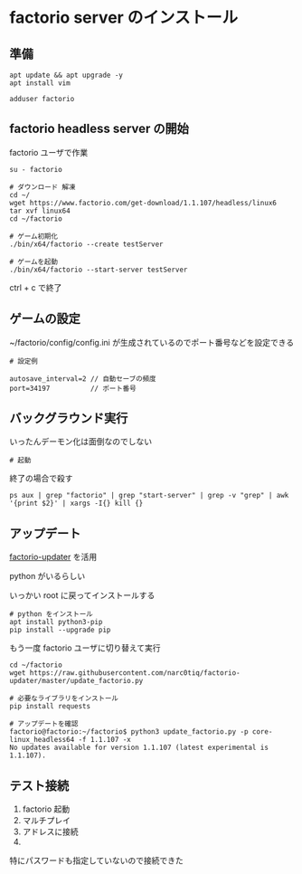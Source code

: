 # factorio server のインストール

## 準備

```shell
apt update && apt upgrade -y
apt install vim
```

```shell
adduser factorio
```

## factorio headless server の開始

factorio ユーザで作業

```shell
su - factorio
```

```shell
# ダウンロード 解凍
cd ~/
wget https://www.factorio.com/get-download/1.1.107/headless/linux6
tar xvf linux64
cd ~/factorio

# ゲーム初期化
./bin/x64/factorio --create testServer

# ゲームを起動
./bin/x64/factorio --start-server testServer
```

ctrl + c で終了

## ゲームの設定

~/factorio/config/config.ini が生成されているのでポート番号などを設定できる

```shell
# 設定例

autosave_interval=2 // 自動セーブの頻度
port=34197          // ポート番号
```

## バックグラウンド実行

いったんデーモン化は面倒なのでしない

```shell
# 起動

```

終了の場合で殺す

```shell
ps aux | grep "factorio" | grep "start-server" | grep -v "grep" | awk '{print $2}' | xargs -I{} kill {}
```

## アップデート

[factorio-updater](https://github.com/narc0tiq/factorio-updater) を活用

python がいるらしい

いっかい root に戻ってインストールする

```shell
# python をインストール
apt install python3-pip
pip install --upgrade pip
```

もう一度 factorio ユーザに切り替えて実行

```shell
cd ~/factorio
wget https://raw.githubusercontent.com/narc0tiq/factorio-updater/master/update_factorio.py

# 必要なライブラリをインストール
pip install requests

# アップデートを確認
factorio@factorio:~/factorio$ python3 update_factorio.py -p core-linux_headless64 -f 1.1.107 -x
No updates available for version 1.1.107 (latest experimental is 1.1.107).
```

## テスト接続

1. factorio 起動
1. マルチプレイ
1. アドレスに接続
1. [IP アドレス]:[ポート番号]

特にパスワードも指定していないので接続できた
